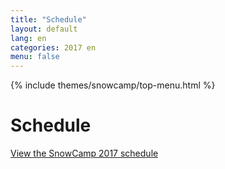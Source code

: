 ```yaml
---
title: "Schedule"
layout: default
lang: en
categories: 2017 en
menu: false
---
```

<div class="agenda-header ui vertical masthead center aligned segment">
  <div class="ui container">
    {% include themes/snowcamp/top-menu.html %}  
  </div>
  <div class="ui text container">
      <h1 class="ui header logo">
        Schedule
      </h1>
  </div>
</div>

<div class="ui embed">
    <a id="sched-embed" href="http://snowcamp2017.sched.com/">View the SnowCamp 2017 schedule</a><script type="text/javascript" src="//snowcamp2017.sched.com/js/embed.js"></script>
</div>
